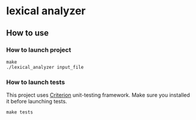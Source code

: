 # lexical analyzer

## How to use

### How to launch project

```
make
./lexical_analyzer input_file
```

### How to launch tests

This project uses [Criterion](https://criterion.readthedocs.io/en/master/intro.html) unit-testing framework. Make sure you installed it before launching tests.

```
make tests
```
